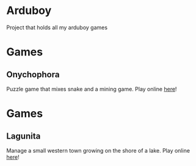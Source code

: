 # Arduboy
Project that holds all my arduboy games

# Games
## Onychophora
Puzzle game that mixes snake and a mining game.
Play online [here](https://felipemanga.github.io/ProjectABE/?hex=https://github.com/renato-grottesi/arduboy/raw/master/onychophora/hex/onychophora.hex)!

# Games
## Lagunita
Manage a small western town growing on the shore of a lake.
Play online [here](https://felipemanga.github.io/ProjectABE/?hex=https://github.com/renato-grottesi/arduboy/raw/master/lagunita/hex/lagunita.hex)!

